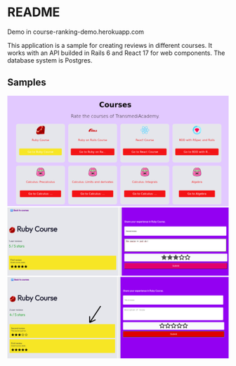 # README

Demo in course-ranking-demo.herokuapp.com

This application is a sample for creating reviews in different courses. It works with an API builded in Rails 6 and React 17 for web components. The database system is Postgres.

## Samples

![image](public/readme/01.png)
![image](public/readme/02.png)
![image](public/readme/03.png)

